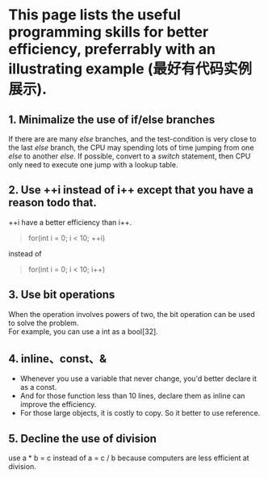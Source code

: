 # This page lists the useful programming skills for better efficiency, preferrably with an illustrating example (最好有代码实例展示).

## 1. Minimalize the use of if/else branches

If there are are many *else* branches, and the test-condition is very close to the last *else* branch, the CPU may spending lots of time jumping from one *else* to another *else*. If possible, convert to a *switch* statement, then CPU only need to execute one jump with a lookup table.

## 2. Use ++i instead of i++ except that you have a reason todo that.
++i have a better efficiency than i++.

>for(int i = 0; i < 10; ++i)

instead of

>for(int i =  0; i < 10; i++)

## 3. Use bit operations
When the operation involves powers of two, the bit operation can be used to solve the problem.  
For example, you can use a int as a bool[32].

## 4. inline、const、&
+ Whenever you use a variable that never change, you'd better declare it as a const.
+ And for those function less than 10 lines, declare them as inline can improve the efficiency. 
+ For those large objects, it is costly to copy. So it better to use reference.

## 5. Decline the use of division
use a * b = c instead of a = c / b because computers are less efficient at division.
